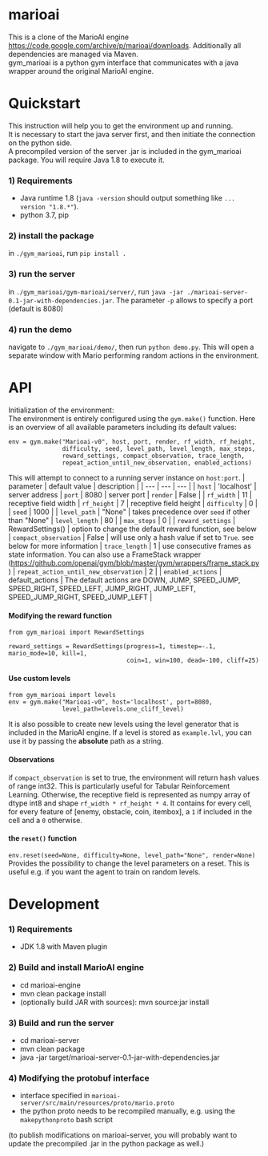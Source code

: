 # marioai
This is a clone of the MarioAI engine https://code.google.com/archive/p/marioai/downloads. Additionally all dependencies are managed via Maven.  
gym_marioai is a python gym interface that communicates with a java wrapper around the original MarioAI engine. 

# Quickstart
This instruction will help you to get the environment up and running.  
It is necessary to start the java server first, and then initiate the connection on the python side.  
A precompiled version of the server .jar is included in the gym_marioai package. You will require Java 1.8 to execute it.

### 1) Requirements
 * Java runtime 1.8 (```java -version``` should output something like ```... version "1.8.*"```).  
 * python 3.7, pip

### 2) install the package
in ```./gym_marioai```, run ```pip install .```

### 3) run the server

in ```./gym_marioai/gym-marioai/server/```, run ```java -jar ./marioai-server-0.1-jar-with-dependencies.jar```. The parameter ```-p``` allows to specify a port (default is 8080)
### 4) run the demo
navigate to ```./gym_marioai/demo/```, then run ```python demo.py```. This will open a separate window with Mario performing random actions in the environment.

# API
Initialization of the environment:  
The environment is entirely configured using the ```gym.make()``` function. Here is an overview of all available parameters including its default values:
```
env = gym.make("Marioai-v0", host, port, render, rf_width, rf_height, 
               difficulty, seed, level_path, level_length, max_steps, 
               reward_settings, compact_observation, trace_length,
               repeat_action_until_new_observation, enabled_actions)
```
This will attempt to connect to a running server instance on `host:port`.
| parameter | default value | description |
| --- | --- | --- |
| `host` | 'localhost' | server address
| `port` | 8080 | server port
| `render` | False | 
| `rf_width` | 11 | receptive field width
| `rf_height` | 7 | receptive field height
| `difficulty` | 0 |
| `seed` | 1000 | 
| `level_path` | "None" | takes precedence over `seed` if other than "None"
| `level_length` | 80 |
| `max_steps` | 0 |
| `reward_settings` | RewardSettings() | option to change the default reward function, see below
| `compact_observation` | False | will use only a hash value if set to `True`. see below for more information
| `trace_length` | 1 | use consecutive frames as state information. You can also use a FrameStack wrapper (https://github.com/openai/gym/blob/master/gym/wrappers/frame_stack.py)
| `repeat_action_until_new_observation` | 2 |
| `enabled_actions` | default_actions | The default actions are DOWN, JUMP, SPEED_JUMP, SPEED_RIGHT, SPEED_LEFT, JUMP_RIGHT, JUMP_LEFT, SPEED_JUMP_RIGHT, SPEED_JUMP_LEFT |



#### Modifying the reward function
```
from gym_marioai import RewardSettings

reward_settings = RewardSettings(progress=1, timestep=-.1, mario_mode=10, kill=1, 
                                 coin=1, win=100, dead=-100, cliff=25)
```
#### Use custom levels
```
from gym_marioai import levels
env = gym.make("Marioai-v0", host='localhost', port=8080,
               level_path=levels.one_cliff_level)
```
It is also possible to create new levels using the level generator that is included in the MarioAI engine. If a level is stored as ```example.lvl```,
you can use it by passing the __absolute__ path as a string.

#### Observations
if `compact_observation` is set to true, the environment will return hash values of range int32. 
This is particularly useful for Tabular Reinforcement Learning. 
Otherwise, the receptive field is represented as numpy array of dtype int8 and shape `rf_width * rf_height * 4`.
It contains for every cell, for every feature of \[enemy, obstacle, coin, itembox\], a `1` if included in the cell and a `0` otherwise.

#### the `reset()` function    
```env.reset(seed=None, difficulty=None, level_path="None", render=None)```  
Provides the possibility to change the level parameters on a reset. This is useful e.g. if you want the agent to train on random levels.




# Development

### 1) Requirements
 * JDK 1.8 with Maven plugin

### 2) Build and install MarioAI engine
 * cd marioai-engine
 * mvn clean package install
 * (optionally build JAR with sources): mvn source:jar install
 
### 3) Build and run the server
 * cd marioai-server
 * mvn clean package
 * java -jar target/marioai-server-0.1-jar-with-dependencies.jar

### 4) Modifying the protobuf interface
 * interface specified in ```marioai-server/src/main/resources/proto/mario.proto``` 
 * the python proto needs to be recompiled manually, e.g. using the ```makepythonproto``` bash script

(to publish modifications on marioai-server, you will probably want to update the precompiled .jar in the python package as well.) 
